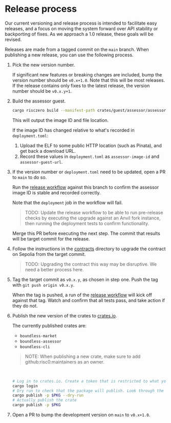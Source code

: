 # Release process

Our current versioning and release process is intended to facilitate easy releases, and a focus on moving the system forward over API stability or backporting of fixes.
As we approach a 1.0 release, these goals will be revised.

Releases are made from a tagged commit on the `main` branch.
When publishing a new release, you can use the following process.

1. Pick the new version number.

   If significant new features or breaking changes are included, bump the version number should be `v0.x+1.0`.
   Note that this will be most releases.
   If the release contains only fixes to the latest release, the version number should be `v0.x.y+1`.

2. Build the assessor guest.

   ```zsh
   cargo risczero build --manifest-path crates/guest/assessor/assessor-guest/Cargo.toml
   ```

   This will output the image ID and file location.

   If the image ID has changed relative to what's recorded in `deployment.toml`:

   1. Upload the ELF to some public HTTP location (such as Pinata), and get back a download URL.
   2. Record these values in `deployment.toml` as `assessor-image-id` and `assessor-guest-url`.

3. If the version number or `deployment.toml` need to be updated, open a PR to `main` to do so.

   Run the [release workflow][release-workflow] against this branch to confirm the assessor image ID is stable and recorded correctly.

   Note that the `deployment` job in the workflow will fail.

   > TODO: Update the release workflow to be able to run pre-release checks by executing the upgrade against an Anvil fork instance, then running the deployment tests to confirm functionality.

   Merge this PR before executing the next step.
   The commit that results will be target commit for the release.

4. Follow the instructions in the [contracts](./contracts/scripts/README.md) directory to upgrade the contract on Sepolia from the target commit.

   > TODO: Upgrading the contract this way may be disruptive. We need a better process here.

5. Tag the target commit as `v0.x.y`, as chosen in step one.
   Push the tag with `git push origin v0.x.y`.

   When the tag is pushed, a run of the [release workflow][release-workflow] will kick off against that tag.
   Watch and confirm that all tests pass, and take action if they do not.

6. Publish the new version of the crates to [crates.io](https://crates.io).

   The currently published crates are:

   - `boundless-market`
   - `boundless-assessor`
   - `boundless-cli`

   > NOTE: When publishing a new crate, make sure to add github:risc0:maintainers as an owner.

   <br/>

   ```sh
   # Log in to crates.io. Create a token that is restricted to what you need to do (e.g. publish update) and set an expiry.
   cargo login
   # Dry run to check that the package will publish. Look through the output, e.g. at version numbers, to confirm it makes sense.
   cargo publish -p $PKG --dry-run
   # Actually publish the crate
   cargo publish -p $PKG
   ```

7. Open a PR to bump the development version on `main` to `v0.x+1.0`.

[release-workflow]: https://github.com/boundless-xyz/boundless/actions/workflows/release.yml
